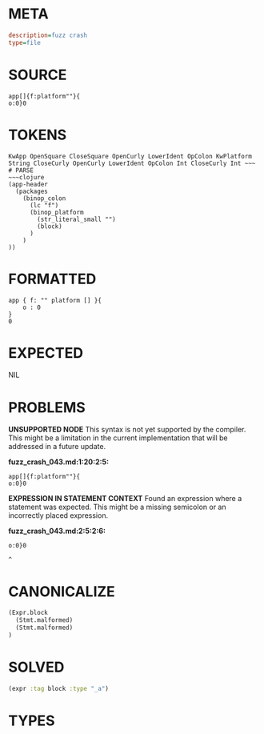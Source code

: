 # META
~~~ini
description=fuzz crash
type=file
~~~
# SOURCE
~~~roc
app[]{f:platform""}{
o:0}0
~~~
# TOKENS
~~~text
KwApp OpenSquare CloseSquare OpenCurly LowerIdent OpColon KwPlatform String CloseCurly OpenCurly LowerIdent OpColon Int CloseCurly Int ~~~
# PARSE
~~~clojure
(app-header
  (packages
    (binop_colon
      (lc "f")
      (binop_platform
        (str_literal_small "")
        (block)
      )
    )
))
~~~
# FORMATTED
~~~roc
app { f: "" platform [] }{
	o : 0
}
0
~~~
# EXPECTED
NIL
# PROBLEMS
**UNSUPPORTED NODE**
This syntax is not yet supported by the compiler.
This might be a limitation in the current implementation that will be addressed in a future update.

**fuzz_crash_043.md:1:20:2:5:**
```roc
app[]{f:platform""}{
o:0}0
```


**EXPRESSION IN STATEMENT CONTEXT**
Found an expression where a statement was expected.
This might be a missing semicolon or an incorrectly placed expression.

**fuzz_crash_043.md:2:5:2:6:**
```roc
o:0}0
```
    ^


# CANONICALIZE
~~~clojure
(Expr.block
  (Stmt.malformed)
  (Stmt.malformed)
)
~~~
# SOLVED
~~~clojure
(expr :tag block :type "_a")
~~~
# TYPES
~~~roc
~~~
